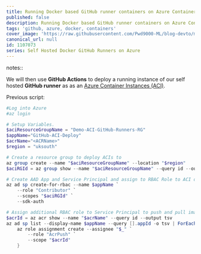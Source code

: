 ```yaml
---
title: Running Docker based GitHub runner containers on Azure Container Instances (ACI)
published: false
description: Running Docker based GitHub runner containers on Azure Container Instances (ACI)
tags: 'github, azure, docker, containers'
cover_image: 'https://raw.githubusercontent.com/Pwd9000-ML/blog-devto/main/posts/2022-GitHub-Docker-Runner-Azure-Part4/assets/main.png'
canonical_url: null
id: 1107073
series: Self Hosted Docker GitHub Runners on Azure
---
```


notes::

We will then use **GitHub Actions** to deploy a running instance of our self hosted **GitHub runner** as as an [Azure Container Instances (ACI)](https://docs.microsoft.com/en-us/azure/container-instances/container-instances-overview).

Previous script:

```powershell
#Log into Azure
#az login

# Setup Variables.
$aciResourceGroupName = "Demo-ACI-GitHub-Runners-RG"
$appName="GitHub-ACI-Deploy"
$acrName="<ACRName>"
$region = "uksouth"

# Create a resource group to deploy ACIs to
az group create --name "$aciResourceGroupName" --location "$region"
$aciRGId = az group show --name "$aciResourceGroupName" --query id --output tsv

# Create AAD App and Service Principal and assign to RBAC Role to ACI deployment RG
az ad sp create-for-rbac --name $appName `
    --role "Contributor" `
    --scopes "$aciRGId" `
    --sdk-auth

# Assign additional RBAC role to Service Principal to push and pull images from ACR
$acrId = az acr show --name "$acrName" --query id --output tsv
az ad sp list --display-name $appName --query [].appId -o tsv | ForEach-Object {
    az role assignment create --assignee "$_" `
        --role "AcrPush" `
        --scope "$acrId"
    }

```

